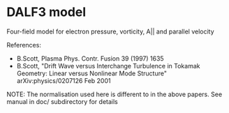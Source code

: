 DALF3 model
===========
 
Four-field model for electron pressure, vorticity, A|| and parallel
velocity

References:
- B.Scott, Plasma Phys. Contr. Fusion 39 (1997) 1635
- B.Scott, "Drift Wave versus Interchange Turbulence in Tokamak
  Geometry: Linear versus Nonlinear Mode Structure"
  arXiv:physics/0207126 Feb 2001

NOTE: The normalisation used here is different to in the above
papers. See manual in doc/ subdirectory for details
